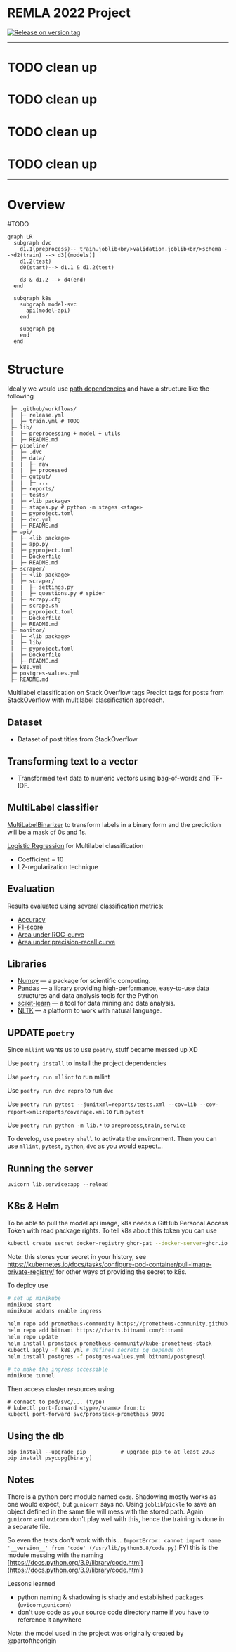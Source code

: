 # REMLA 2022 Project

[![Release on version tag](https://github.com/JulianBiesheuvel/remla_so/actions/workflows/release.yml/badge.svg)](https://github.com/JulianBiesheuvel/remla_so/actions/workflows/release.yml)

---

# TODO clean up
# TODO clean up
# TODO clean up
# TODO clean up

---

# Overview

#TODO

```mermaid
graph LR
  subgraph dvc
    d1.1(preprocess)-- train.joblib<br/>validation.joblib<br/>schema -->d2(train) --> d3[(models)]
    d1.2(test)
    d0(start)--> d1.1 & d1.2(test)

    d3 & d1.2 --> d4(end)
  end
  
  subgraph k8s
    subgraph model-svc
      api(model-api)
    end

    subgraph pg
    end
  end
```

# Structure

Ideally we would use [path dependencies](https://python-poetry.org/docs/dependency-specification/#path-dependencies) and have a structure like the following

```
 ├─ .github/workflows/
 |  ├─ release.yml
 |  ├─ train.yml # TODO
 ├─ lib/
 |  ├─ preprocessing + model + utils
 |  ├─ README.md
 ├─ pipeline/
 |  ├─ .dvc
 |  ├─ data/
 |  |  ├─ raw
 |  |  ├─ processed
 |  ├─ output/
 |  |  ├─ ...
 |  ├─ reports/
 |  ├─ tests/
 |  ├─ <lib package>
 |  ├─ stages.py # python -m stages <stage>
 |  ├─ pyproject.toml
 |  ├─ dvc.yml
 |  ├─ README.md
 ├─ api/
 |  ├─ <lib package>
 |  ├─ app.py
 |  ├─ pyproject.toml
 |  ├─ Dockerfile
 |  ├─ README.md
 ├─ scraper/
 |  ├─ <lib package>
 |  ├─ scraper/
 |  |  ├─ settings.py
 |  |  ├─ questions.py # spider
 |  ├─ scrapy.cfg
 |  ├─ scrape.sh
 |  ├─ pyproject.toml
 |  ├─ Dockerfile
 |  ├─ README.md
 ├─ monitor/
 |  ├─ <lib package>
 |  ├─ lib/
 |  ├─ pyproject.toml
 |  ├─ Dockerfile
 |  ├─ README.md
 ├─ k8s.yml
 ├─ postgres-values.yml
 ├─ README.md
```

Multilabel classification on Stack Overflow tags
Predict tags for posts from StackOverflow with multilabel classification approach.

## Dataset
- Dataset of post titles from StackOverflow

## Transforming text to a vector
- Transformed text data to numeric vectors using bag-of-words and TF-IDF.

## MultiLabel classifier
[MultiLabelBinarizer](http://scikit-learn.org/stable/modules/generated/sklearn.preprocessing.MultiLabelBinarizer.html) to transform labels in a binary form and the prediction will be a mask of 0s and 1s.

[Logistic Regression](http://scikit-learn.org/stable/modules/generated/sklearn.linear_model.LogisticRegression.html) for Multilabel classification
- Coefficient = 10
- L2-regularization technique

## Evaluation
Results evaluated using several classification metrics:
- [Accuracy](http://scikit-learn.org/stable/modules/generated/sklearn.metrics.accuracy_score.html)
- [F1-score](http://scikit-learn.org/stable/modules/generated/sklearn.metrics.f1_score.html)
- [Area under ROC-curve](http://scikit-learn.org/stable/modules/generated/sklearn.metrics.roc_auc_score.html)
- [Area under precision-recall curve](http://scikit-learn.org/stable/modules/generated/sklearn.metrics.average_precision_score.html#sklearn.metrics.average_precision_score)

## Libraries
- [Numpy](http://www.numpy.org/) — a package for scientific computing.
- [Pandas](https://pandas.pydata.org/) — a library providing high-performance, easy-to-use data structures and data analysis tools for the Python
- [scikit-learn](http://scikit-learn.org/stable/index.html) — a tool for data mining and data analysis.
- [NLTK](http://www.nltk.org/) — a platform to work with natural language.



## UPDATE `poetry`

Since `mllint` wants us to use `poetry`, stuff became messed up XD

Use `poetry install` to install the project dependencies

Use `poetry run mllint` to run mllint

Use `poetry run dvc repro` to run `dvc`

Use `poetry run pytest --junitxml=reports/tests.xml --cov=lib --cov-report=xml:reports/coverage.xml` to run `pytest`

Use `poetry run python -m lib.*` to `preprocess`,`train`, `service`

To develop, use `poetry shell` to activate the environment.
Then you can use `mllint`, `pytest`, `python`, `dvc` as you would expect...

## Running the server

```
uvicorn lib.service:app --reload
```

## K8s & Helm

To be able to pull the model api image, k8s needs a GitHub Personal Access Token with read package rights. To tell k8s about this token you can use

```bash
kubectl create secret docker-registry ghcr-pat --docker-server=ghcr.io --docker-username=<GITHUB_USER> --docker-password=<GITHUB_PAT>
```

Note: this stores your secret in your history, see https://kubernetes.io/docs/tasks/configure-pod-container/pull-image-private-registry/ for other ways of providing the secret to k8s.

To deploy use

```bash
# set up minikube
minikube start
minikube addons enable ingress

helm repo add prometheus-community https://prometheus-community.github.io/helm-charts
helm repo add bitnami https://charts.bitnami.com/bitnami
helm repo update
helm install promstack prometheus-community/kube-prometheus-stack
kubectl apply -f k8s.yml # defines secrets pg depends on
helm install postgres -f postgres-values.yml bitnami/postgresql

# to make the ingress accessible
minikube tunnel
```

Then access cluster resources using 
```
# connect to pod/svc/... (type)
# kubectl port-forward <type>/<name> from:to
kubectl port-forward svc/promstack-prometheus 9090
```

## Using the db

```
pip install --upgrade pip           # upgrade pip to at least 20.3
pip install psycopg[binary]
```

## Notes

There is a python core module named `code`. Shadowing mostly works as one would expect, but `gunicorn` says no.
Using `joblib`/`pickle` to save an object defined in the same file will mess with the stored path.
Again `gunicorn` and `uvicorn` don't play well with this, hence the training is done in a separate file.

So even the tests don't work with this...
`ImportError: cannot import name '__version__' from 'code' (/usr/lib/python3.8/code.py)`
FYI this is the module messing with the naming [https://docs.python.org/3.9/library/code.html](https://docs.python.org/3.9/library/code.html)

Lessons learned
- python naming & shadowing is shady and established packages (`uvicorn`,`gunicorn`)
- don't use code as your source code directory name if you have to reference it anywhere

Note: the model used in the project was originally created by @partoftheorigin